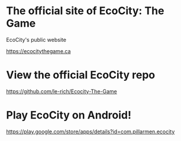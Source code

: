 # The official site of EcoCity: The Game
EcoCity's public website

https://ecocitythegame.ca

# View the official EcoCity repo
https://github.com/le-rich/Ecocity-The-Game

# Play EcoCity on Android!
https://play.google.com/store/apps/details?id=com.pillarmen.ecocity
